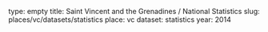 type: empty
title: Saint Vincent and the Grenadines / National Statistics
slug: places/vc/datasets/statistics
place: vc
dataset: statistics
year: 2014
